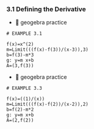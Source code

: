 ### 3.1 Defining the Derivative


- 🎯 geogebra practice 

```
# EXAMPLE 3.1

f(x)=x^(2)
m=Limit(((f(x)-f(3))/(x-3)),3)
b=f(3)-m*3
g: y=m x+b
A=(3,f(3))
```


- 🎯 geogebra practice 

```
# EXAMPLE 3.3

f(x)=((1)/(x))
m=Limit(((f(x)-f(2))/(x-2)),2)
b=f(2)-m*2
g: y=m x+b
A=(2,f(2))
```





